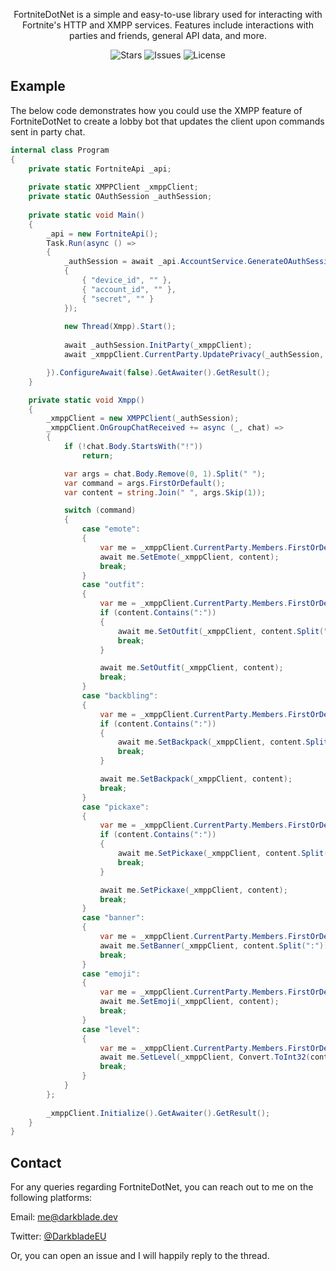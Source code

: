 <p align="center">
	<!--<img align="center" src="https://cdn.discordapp.com/attachments/838613584970776608/839187334515130408/neonitev2.png" alt="Logo" width="216" height="127">-->
</p>
<p align="center">FortniteDotNet is a simple and easy-to-use library used for interacting with Fortnite's HTTP and XMPP services. Features include interactions with parties and friends, general API data, and more.</p>
<p align="center">
    <img alt="Stars" src="https://img.shields.io/github/stars/DarkbladeEU/FortniteDotNet">
    <img alt="Issues" src="https://img.shields.io/github/issues/DarkbladeEU/FortniteDotNet">
    <img alt="License" src="https://img.shields.io/github/license/DarkbladeEU/FortniteDotNet">
</p>

## Example
The below code demonstrates how you could use the XMPP feature of FortniteDotNet to create a lobby bot that updates the client upon commands sent in party chat.

```cs
internal class Program
{
	private static FortniteApi _api;
	
	private static XMPPClient _xmppClient;
	private static OAuthSession _authSession;
	
	private static void Main()
	{
		_api = new FortniteApi();
		Task.Run(async () =>
		{
			_authSession = await _api.AccountService.GenerateOAuthSession(GrantType.DeviceAuth, AuthClient.iOS, new()
			{
				{ "device_id", "" },
				{ "account_id", "" },
				{ "secret", "" }
			});
			
			new Thread(Xmpp).Start();
		
			await _authSession.InitParty(_xmppClient);
			await _xmppClient.CurrentParty.UpdatePrivacy(_authSession, new PartyPrivacy(Privacy.Public));

		}).ConfigureAwait(false).GetAwaiter().GetResult();
	}

	private static void Xmpp()
	{
		_xmppClient = new XMPPClient(_authSession);
		_xmppClient.OnGroupChatReceived += async (_, chat) =>
		{
			if (!chat.Body.StartsWith("!")) 
				return;

			var args = chat.Body.Remove(0, 1).Split(" ");
			var command = args.FirstOrDefault();
			var content = string.Join(" ", args.Skip(1));

			switch (command)
			{
				case "emote":
				{
					var me = _xmppClient.CurrentParty.Members.FirstOrDefault(x => x.Id == _authSession.AccountId);
					await me.SetEmote(_xmppClient, content);
					break;
				}
				case "outfit":
				{
					var me = _xmppClient.CurrentParty.Members.FirstOrDefault(x => x.Id == _authSession.AccountId);
					if (content.Contains(":"))
					{
						await me.SetOutfit(_xmppClient, content.Split(":")[0], content.Split(":")[1]);
						break;
					}

					await me.SetOutfit(_xmppClient, content);
					break;
				}
				case "backbling":
				{
					var me = _xmppClient.CurrentParty.Members.FirstOrDefault(x => x.Id == _authSession.AccountId);
					if (content.Contains(":"))
					{
						await me.SetBackpack(_xmppClient, content.Split(":")[0], content.Split(":")[1]);
						break;
					}

					await me.SetBackpack(_xmppClient, content);
					break;
				}
				case "pickaxe":
				{
					var me = _xmppClient.CurrentParty.Members.FirstOrDefault(x => x.Id == _authSession.AccountId);
					if (content.Contains(":"))
					{
						await me.SetPickaxe(_xmppClient, content.Split(":")[0], content.Split(":")[1]);
						break;
					}

					await me.SetPickaxe(_xmppClient, content);
					break;
				}
				case "banner":
				{
					var me = _xmppClient.CurrentParty.Members.FirstOrDefault(x => x.Id == _authSession.AccountId);
					await me.SetBanner(_xmppClient, content.Split(":")[0], content.Split(":")[1]);
					break;
				}
				case "emoji":
				{
					var me = _xmppClient.CurrentParty.Members.FirstOrDefault(x => x.Id == _authSession.AccountId);
					await me.SetEmoji(_xmppClient, content);
					break;
				}
				case "level":
				{
					var me = _xmppClient.CurrentParty.Members.FirstOrDefault(x => x.Id == _authSession.AccountId);
					await me.SetLevel(_xmppClient, Convert.ToInt32(content));
					break;
				}
			}
		};
		
		_xmppClient.Initialize().GetAwaiter().GetResult();
	}
}
```

## Contact
For any queries regarding FortniteDotNet, you can reach out to me on the following platforms:

Email: <a href="mailto:me@darkblade.dev">me@darkblade.dev</a>

Twitter: <a href="https://twitter.com/DarkbladeEU">@DarkbladeEU</a>

Or, you can open an issue and I will happily reply to the thread.